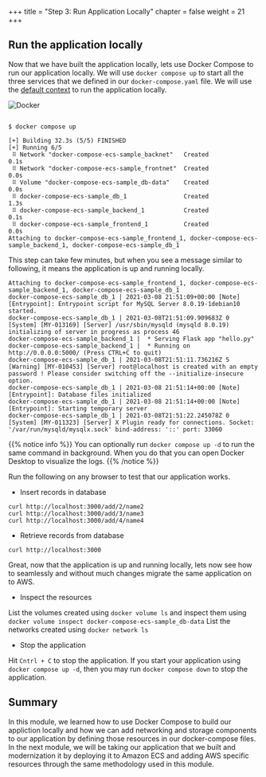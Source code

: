 +++
title = "Step 3: Run Application Locally"
chapter = false
weight = 21
+++

## Run the application locally

Now that we have built the application locally, lets use Docker Compose to run our application locally. We will use `docker compose up` to start all the three services that we defined in our `docker-compose.yaml` file. We will use the [default context](https://docs.docker.com/engine/context/working-with-contexts/) to run the application locally. 


![Docker](/images/running-application-locally.png)


```

$ docker compose up

[+] Building 32.3s (5/5) FINISHED                                                                                                                                                  
[+] Running 6/5
 ⠿ Network "docker-compose-ecs-sample_backnet"   Created                                                                                                                                                                                                                   0.1s
 ⠿ Network "docker-compose-ecs-sample_frontnet"  Created                                                                                                                                                                                                                   0.0s
 ⠿ Volume "docker-compose-ecs-sample_db-data"    Created                                                                                                                                                                                                                   0.0s
 ⠿ docker-compose-ecs-sample_db_1                Created                                                                                                                                                                                                                   1.3s
 ⠿ docker-compose-ecs-sample_backend_1           Created                                                                                                                                                                                                                   0.1s
 ⠿ docker-compose-ecs-sample_frontend_1          Created                                                                                                                                                                                                                   0.0s
Attaching to docker-compose-ecs-sample_frontend_1, docker-compose-ecs-sample_backend_1, docker-compose-ecs-sample_db_1

```

This step can take few minutes, but when you see a message similar to following, it means the application is up and running locally.

```
Attaching to docker-compose-ecs-sample_frontend_1, docker-compose-ecs-sample_backend_1, docker-compose-ecs-sample_db_1
docker-compose-ecs-sample_db_1 | 2021-03-08 21:51:09+00:00 [Note] [Entrypoint]: Entrypoint script for MySQL Server 8.0.19-1debian10 started.
docker-compose-ecs-sample_db_1 | 2021-03-08T21:51:09.909683Z 0 [System] [MY-013169] [Server] /usr/sbin/mysqld (mysqld 8.0.19) initializing of server in progress as process 46
docker-compose-ecs-sample_backend_1 |  * Serving Flask app "hello.py"
docker-compose-ecs-sample_backend_1 |  * Running on http://0.0.0.0:5000/ (Press CTRL+C to quit)
docker-compose-ecs-sample_db_1 | 2021-03-08T21:51:11.736216Z 5 [Warning] [MY-010453] [Server] root@localhost is created with an empty password ! Please consider switching off the --initialize-insecure option.
docker-compose-ecs-sample_db_1 | 2021-03-08 21:51:14+00:00 [Note] [Entrypoint]: Database files initialized
docker-compose-ecs-sample_db_1 | 2021-03-08 21:51:14+00:00 [Note] [Entrypoint]: Starting temporary server
docker-compose-ecs-sample_db_1 | 2021-03-08T21:51:22.245078Z 0 [System] [MY-011323] [Server] X Plugin ready for connections. Socket: '/var/run/mysqld/mysqlx.sock' bind-address: '::' port: 33060
```

{{% notice info %}}
You can optionally run `docker compose up -d` to run the same command in background. When you do that you can open Docker Desktop to visualize the logs.
{{% /notice %}}


Run the following on any browser to test that our application works.

* Insert records in database

```
curl http://localhost:3000/add/2/name2
curl http://localhost:3000/add/3/name3
curl http://localhost:3000/add/4/name4

```

* Retrieve records from database

```
curl http://localhost:3000
```

Great, now that the application is up and running locally, lets now see how to seamlessly and without much changes migrate the same application on to AWS.

* Inspect the resources

List the volumes created using `docker volume ls` and inspect them using `docker volume inspect docker-compose-ecs-sample_db-data`
List the networks created using `docker network ls`

* Stop the application

Hit `Cntrl + C` to stop the application. 
If you start your application using `docker compose up -d`, then you may run `docker compose down` to stop the application.

## Summary 

In this module, we learned how to use Docker Compose to build our appliction locally and how we can add networking and storage components to our application by defining those resources in our docker-compose files. In the next module, we will be taking our application that we built and modernization it by deploying it to Amazon ECS and adding AWS specific resources through the same methodology used in this module. 